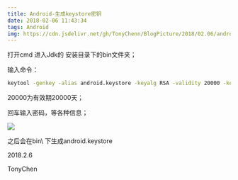 ```yaml
---
title: Android-生成keystore密钥
date: 2018-02-06 11:43:34
tags: Android
img: https://cdn.jsdelivr.net/gh/TonyChenn/BlogPicture/2018/02.06/androidstudio.jpg
---
```


打开cmd 进入Jdk的 安装目录下的bin文件夹；

 输入命令：
 ```cmd
 keytool -genkey -alias android.keystore -keyalg RSA -validity 20000 -keystore android.keystore
```
 20000为有效期20000天；

 回车输入密码，等各种信息；

![](https://cdn.jsdelivr.net/gh/TonyChenn/BlogPicture/2018/02.06/createKeystore.jpg)


 之后会在bin\ 下生成android.keystore

 2018.2.6

 TonyChen
